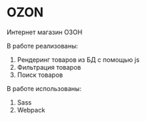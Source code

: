 # OZON

Интернет магазин ОЗОН

В работе реализованы:
1. Рендеринг товаров из БД с помощью js
2. Фильтрация товаров
3. Поиск товаров

В работе использованы: 

1. Sass
2. Webpack
